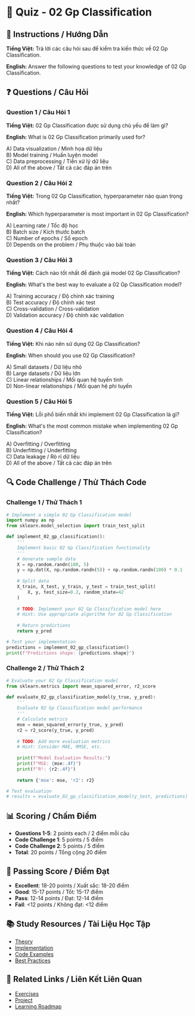 # 🧠 Quiz - 02 Gp Classification

## 📝 Instructions / Hướng Dẫn

**Tiếng Việt:** Trả lời các câu hỏi sau để kiểm tra kiến thức về 02 Gp Classification.

**English:** Answer the following questions to test your knowledge of 02 Gp Classification.

## ❓ Questions / Câu Hỏi

### Question 1 / Câu Hỏi 1
**Tiếng Việt:** 02 Gp Classification được sử dụng chủ yếu để làm gì?

**English:** What is 02 Gp Classification primarily used for?

A) Data visualization / Minh họa dữ liệu  
B) Model training / Huấn luyện model  
C) Data preprocessing / Tiền xử lý dữ liệu  
D) All of the above / Tất cả các đáp án trên

### Question 2 / Câu Hỏi 2
**Tiếng Việt:** Trong 02 Gp Classification, hyperparameter nào quan trọng nhất?

**English:** Which hyperparameter is most important in 02 Gp Classification?

A) Learning rate / Tốc độ học  
B) Batch size / Kích thước batch  
C) Number of epochs / Số epoch  
D) Depends on the problem / Phụ thuộc vào bài toán

### Question 3 / Câu Hỏi 3
**Tiếng Việt:** Cách nào tốt nhất để đánh giá model 02 Gp Classification?

**English:** What's the best way to evaluate a 02 Gp Classification model?

A) Training accuracy / Độ chính xác training  
B) Test accuracy / Độ chính xác test  
C) Cross-validation / Cross-validation  
D) Validation accuracy / Độ chính xác validation

### Question 4 / Câu Hỏi 4
**Tiếng Việt:** Khi nào nên sử dụng 02 Gp Classification?

**English:** When should you use 02 Gp Classification?

A) Small datasets / Dữ liệu nhỏ  
B) Large datasets / Dữ liệu lớn  
C) Linear relationships / Mối quan hệ tuyến tính  
D) Non-linear relationships / Mối quan hệ phi tuyến

### Question 5 / Câu Hỏi 5
**Tiếng Việt:** Lỗi phổ biến nhất khi implement 02 Gp Classification là gì?

**English:** What's the most common mistake when implementing 02 Gp Classification?

A) Overfitting / Overfitting  
B) Underfitting / Underfitting  
C) Data leakage / Rò rỉ dữ liệu  
D) All of the above / Tất cả các đáp án trên

## 🔍 Code Challenge / Thử Thách Code

### Challenge 1 / Thử Thách 1
```python
# Implement a simple 02 Gp Classification model
import numpy as np
from sklearn.model_selection import train_test_split

def implement_02_gp_classification():
    '''
    Implement basic 02 Gp Classification functionality
    '''
    # Generate sample data
    X = np.random.randn(100, 5)
    y = np.dot(X, np.random.randn(5)) + np.random.randn(100) * 0.1
    
    # Split data
    X_train, X_test, y_train, y_test = train_test_split(
        X, y, test_size=0.2, random_state=42
    )
    
    # TODO: Implement your 02 Gp Classification model here
    # Hint: Use appropriate algorithm for 02 Gp Classification
    
    # Return predictions
    return y_pred

# Test your implementation
predictions = implement_02_gp_classification()
print(f"Predictions shape: {predictions.shape}")
```

### Challenge 2 / Thử Thách 2
```python
# Evaluate your 02 Gp Classification model
from sklearn.metrics import mean_squared_error, r2_score

def evaluate_02_gp_classification_model(y_true, y_pred):
    '''
    Evaluate 02 Gp Classification model performance
    '''
    # Calculate metrics
    mse = mean_squared_error(y_true, y_pred)
    r2 = r2_score(y_true, y_pred)
    
    # TODO: Add more evaluation metrics
    # Hint: Consider MAE, RMSE, etc.
    
    print(f"Model Evaluation Results:")
    print(f"MSE: {mse:.4f}")
    print(f"R²: {r2:.4f}")
    
    return {'mse': mse, 'r2': r2}

# Test evaluation
# results = evaluate_02_gp_classification_model(y_test, predictions)
```

## 📊 Scoring / Chấm Điểm

- **Questions 1-5**: 2 points each / 2 điểm mỗi câu
- **Code Challenge 1**: 5 points / 5 điểm
- **Code Challenge 2**: 5 points / 5 điểm
- **Total**: 20 points / Tổng cộng 20 điểm

## 🎯 Passing Score / Điểm Đạt

- **Excellent**: 18-20 points / Xuất sắc: 18-20 điểm
- **Good**: 15-17 points / Tốt: 15-17 điểm  
- **Pass**: 12-14 points / Đạt: 12-14 điểm
- **Fail**: <12 points / Không đạt: <12 điểm

## 📚 Study Resources / Tài Liệu Học Tập

- [Theory](./THEORY_02_gp_classification.md)
- [Implementation](./IMPLEMENTATION_02_gp_classification.md)
- [Code Examples](./CODE_EXAMPLES_02_gp_classification.md)
- [Best Practices](./BEST_PRACTICES_02_gp_classification.md)

## 🔗 Related Links / Liên Kết Liên Quan

- [Exercises](./EXERCISES_02_gp_classification.md)
- [Project](./PROJECT_02_gp_classification.md)
- [Learning Roadmap](./LEARNING_ROADMAP_02_gp_classification.md)
